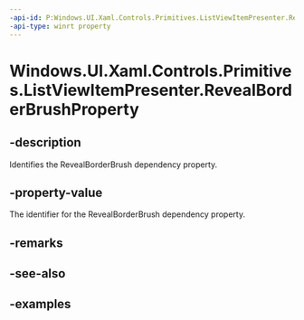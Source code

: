 ```yaml
---
-api-id: P:Windows.UI.Xaml.Controls.Primitives.ListViewItemPresenter.RevealBorderBrushProperty
-api-type: winrt property
---
```


<!-- Property syntax.
public DependencyProperty RevealBorderBrushProperty { get; }
-->

# Windows.UI.Xaml.Controls.Primitives.ListViewItemPresenter.RevealBorderBrushProperty

## -description

Identifies the RevealBorderBrush dependency property.



## -property-value

The identifier for the RevealBorderBrush dependency property.

## -remarks

## -see-also

## -examples

